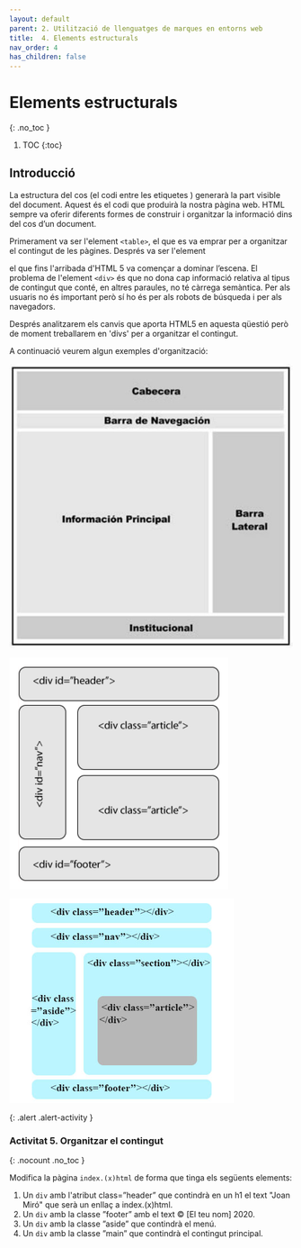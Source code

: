 ```yaml
---
layout: default
parent: 2. Utilització de llenguatges de marques en entorns web 
title:  4. Elements estructurals
nav_order: 4
has_children: false
---
```

# Elements estructurals 
{: .no_toc }

1. TOC
{:toc}

## Introducció

La estructura del cos (el codi entre les etiquetes <body>) generarà la part
visible del document. Aquest és el codi que produirà la nostra pàgina web.
HTML sempre va oferir diferents formes de construir i organitzar la informació
dins del cos d’un document. 

Primerament va ser l'element `<table>`, el que es va emprar per a organitzar el contingut de les pàgines.
 Després va ser l'element <div> el que fins l'arribada d'HTML 5 va començar a dominar l’escena. El problema de l'element
 `<div>` és que no dona cap informació relativa al tipus de contingut que conté, en altres paraules, no té càrrega 
 semàntica. Per als usuaris no és important però sí ho és per als robots de búsqueda i per als navegadors.   

Després analitzarem els canvis que aporta HTML5 en aquesta qüestió però de moment treballarem 
en 'divs' per a organitzar el contingut.

A continuació veurem algun exemples d'organització:


![Organització](assets/estructura-web.png)


![Organització 2](assets/estructura-web-2.png)

![Organització 3](assets/estructura-web-3.png)

{: .alert .alert-activity }
<div markdown="1">

### Activitat 5. Organitzar el contingut
{: .nocount .no_toc }

Modifica la pàgina `index.(x)html` de forma que tinga els següents elements:

1. Un `div` amb l'atribut class=”header” que contindrà en un h1 el text "Joan Miró" que serà un enllaç a index.(x)html.
2. Un `div` amb la classe ”footer” amb el text &copy; [El teu nom] 2020.
3. Un `div` amb la classe ”aside” que contindrà el menú.
4. Un `div` amb la classe ”main” que contindrà el contingut principal.

</div>
   

